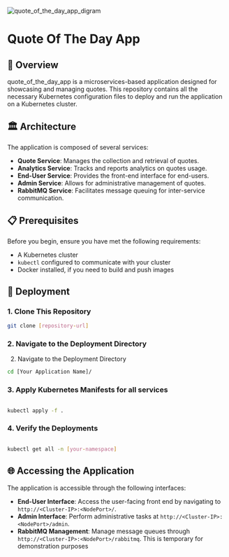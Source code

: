 ![quote_of_the_day_app_digram](https://github.com/Hayder-alobaidi/quote_of_the_day_app-k8s/assets/93683931/6aa7eefc-cd59-4baf-8737-a60755354cc4)


# Quote Of The Day App

## 🌟 Overview

quote_of_the_day_app is a microservices-based application designed for showcasing and managing quotes. This repository contains all the necessary Kubernetes configuration files to deploy and run the application on a Kubernetes cluster.

## 🏛️ Architecture

The application is composed of several services:

- **Quote Service**: Manages the collection and retrieval of quotes.
- **Analytics Service**: Tracks and reports analytics on quotes usage.
- **End-User Service**: Provides the front-end interface for end-users.
- **Admin Service**: Allows for administrative management of quotes.
- **RabbitMQ Service**: Facilitates message queuing for inter-service communication.

## 📋 Prerequisites

Before you begin, ensure you have met the following requirements:

- A Kubernetes cluster
- `kubectl` configured to communicate with your cluster
- Docker installed, if you need to build and push images

## 🚀 Deployment

### 1. Clone This Repository

```sh
git clone [repository-url]
```

### 2. Navigate to the Deployment Directory

2. Navigate to the Deployment Directory

```sh
cd [Your Application Name]/
```

### 3. Apply Kubernetes Manifests for all services

```sh

kubectl apply -f .
```

### 4. Verify the Deployments

```sh

kubectl get all -n [your-namespace]
```

## 🌐 Accessing the Application

The application is accessible through the following interfaces:


- **End-User Interface**: Access the user-facing front end by navigating to `http://<Cluster-IP>:<NodePort>/`.
- **Admin Interface**: Perform administrative tasks at `http://<Cluster-IP>:<NodePort>/admin`.
- **RabbitMQ Management**: Manage message queues through `http://<Cluster-IP>:<NodePort>/rabbitmq`. This is temporary for demonstration purposes

